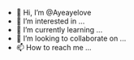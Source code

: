 - 👋 Hi, I’m @Ayeayelove
- 👀 I’m interested in ...
- 🌱 I’m currently learning ...
- 💞️ I’m looking to collaborate on ...
- 📫 How to reach me ...

<!---
Ayeayelove/Ayeayelove is a ✨ special ✨ repository because its `README.md` (this file) appears on your GitHub profile.
You can click the Preview link to take a look at your changes.
--->
